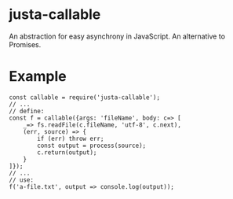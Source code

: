 # justa-callable
An abstraction for easy asynchrony in JavaScript. An alternative to Promises.

# Example
    const callable = require('justa-callable');
    // ...
    // define:
    const f = callable({args: 'fileName', body: c=> [
        _=> fs.readFile(c.fileName, 'utf-8', c.next),
        (err, source) => {
            if (err) throw err;
            const output = process(source);
            c.return(output);
        }
    ]});
    // ...
    // use:
    f('a-file.txt', output => console.log(output));
